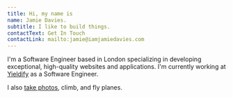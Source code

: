 ```yaml
---
title: Hi, my name is
name: Jamie Davies.
subtitle: I like to build things.
contactText: Get In Touch
contactLink: mailto:jamie@iamjamiedavies.com
---
```

I'm a Software Engineer based in London specializing in developing exceptional, high-quality websites and applications.
I'm currently working at [Yieldify](https://yieldify.com) as a Software Engineer.

I also [take photos](https://photography.iamjamiedavies.com), climb, and fly planes.
